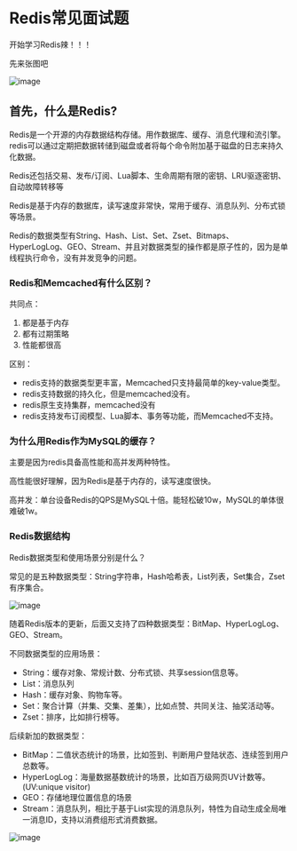 # Redis常见面试题

开始学习Redis辣！！！

先来张图吧

![image](https://cdn.xiaolincoding.com/gh/xiaolincoder/redis/%E5%85%AB%E8%82%A1%E6%96%87/redis%E5%85%AB%E8%82%A1%E6%96%87%E6%8F%90%E7%BA%B2.png)

## 首先，什么是Redis?

Redis是一个开源的内存数据结构存储。用作数据库、缓存、消息代理和流引擎。redis可以通过定期把数据转储到磁盘或者将每个命令附加基于磁盘的日志来持久化数据。

Redis还包括交易、发布/订阅、Lua脚本、生命周期有限的密钥、LRU驱逐密钥、自动故障转移等

Redis是基于内存的数据库，读写速度非常快，常用于缓存、消息队列、分布式锁等场景。

Redis的数据类型有String、Hash、List、Set、Zset、Bitmaps、HyperLogLog、GEO、Stream、并且对数据类型的操作都是原子性的，因为是单线程执行命令，没有并发竞争的问题。

### Redis和Memcached有什么区别？

共同点：
1. 都是基于内存
2. 都有过期策略
3. 性能都很高

区别：
- redis支持的数据类型更丰富，Memcached只支持最简单的key-value类型。
- redis支持数据的持久化，但是memcached没有。
- redis原生支持集群，memcached没有
- redis支持发布订阅模型、Lua脚本、事务等功能，而Memcached不支持。

### 为什么用Redis作为MySQL的缓存？

主要是因为redis具备高性能和高并发两种特性。

高性能很好理解，因为Redis是基于内存的，读写速度很快。

高并发：单台设备Redis的QPS是MySQL十倍。能轻松破10w，MySQL的单体很难破1w。

### Redis数据结构

Redis数据类型和使用场景分别是什么？

常见的是五种数据类型：String字符串，Hash哈希表，List列表，Set集合，Zset有序集合。

![image](https://cdn.xiaolincoding.com/gh/xiaolincoder/redis/%E5%85%AB%E8%82%A1%E6%96%87/key.png)

随着Redis版本的更新，后面又支持了四种数据类型：BitMap、HyperLogLog、GEO、Stream。

不同数据类型的应用场景：
- String：缓存对象、常规计数、分布式锁、共享session信息等。
- List：消息队列
- Hash：缓存对象、购物车等。
- Set：聚合计算（并集、交集、差集），比如点赞、共同关注、抽奖活动等。
- Zset：排序，比如排行榜等。

后续新加的数据类型：
- BitMap：二值状态统计的场景，比如签到、判断用户登陆状态、连续签到用户总数等。
- HyperLogLog：海量数据基数统计的场景，比如百万级网页UV计数等。(UV:unique visitor)
- GEO：存储地理位置信息的场景
- Stream：消息队列，相比于基于List实现的消息队列，特性为自动生成全局唯一消息ID，支持以消费组形式消费数据。

![image](https://cdn.xiaolincoding.com//mysql/other/9fa26a74965efbf0f56b707a03bb9b7f.png)

